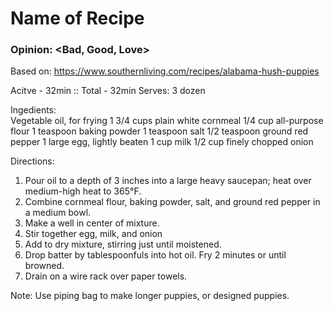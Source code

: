 # Name of Recipe
### Opinion: <Bad, Good, Love>

Based on: https://www.southernliving.com/recipes/alabama-hush-puppies  

Acitve - 32min :: Total - 32min
Serves:  3 dozen

Ingedients:  
Vegetable oil, for frying
1 3/4 cups plain white cornmeal
1/4 cup all-purpose flour
1 teaspoon baking powder
1 teaspoon salt
1/2 teaspoon ground red pepper
1 large egg, lightly beaten
1 cup milk 
1/2 cup finely chopped onion

Directions:  
1. Pour oil to a depth of 3 inches into a large heavy saucepan; heat over medium-high heat to 365°F.
2. Combine cornmeal flour, baking powder, salt, and ground red pepper in a medium bowl.
3. Make a well in center of mixture. 
4. Stir together egg, milk, and onion
5. Add to dry mixture, stirring just until moistened.
6. Drop batter by tablespoonfuls into hot oil. Fry 2 minutes or until browned. 
7. Drain on a wire rack over paper towels. 

Note:
Use piping bag to make longer puppies, or designed puppies. 
